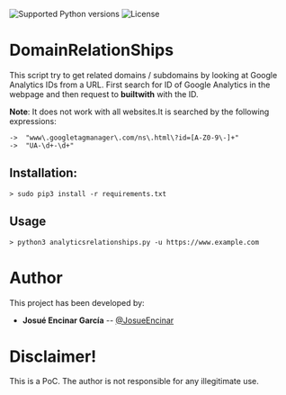 ![Supported Python versions](https://img.shields.io/badge/python-3.6+-blue.svg?style=flat-square&logo=python)
![License](https://img.shields.io/badge/license-GNU-green.svg?style=flat-square&logo=gnu)

# DomainRelationShips

This script try to get related domains / subdomains by looking at Google Analytics IDs from a URL. First search for ID of Google Analytics in the webpage and then request to **builtwith** with the ID.

**Note**: It does not work with all websites.It is searched by the following expressions: 

```
->  "www\.googletagmanager\.com/ns\.html\?id=[A-Z0-9\-]+"
->  "UA-\d+-\d+"
```

## Installation:

```
> sudo pip3 install -r requirements.txt
```

## Usage

```
> python3 analyticsrelationships.py -u https://www.example.com
```

# Author

This project has been developed by:

* **Josué Encinar García** -- [@JosueEncinar](https://twitter.com/JosueEncinar)


# Disclaimer!

This is a PoC. The author is not responsible for any illegitimate use.
